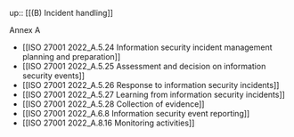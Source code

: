 up:: [[(B) Incident handling]]

Annex A
- [[ISO 27001 2022_A.5.24 Information security incident management planning and preparation]]
- [[ISO 27001 2022_A.5.25 Assessment and decision on information security events]]
- [[ISO 27001 2022_A.5.26 Response to information security incidents]] 
- [[ISO 27001 2022_A.5.27 Learning from information security incidents]]
- [[ISO 27001 2022_A.5.28 Collection of evidence]]
- [[ISO 27001 2022_A.6.8 Information security event reporting]]
- [[ISO 27001 2022_A.8.16 Monitoring activities]]